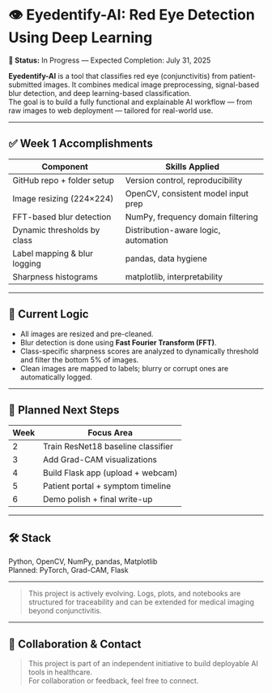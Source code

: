 # 👁️ Eyedentify-AI: Red Eye Detection Using Deep Learning  
**🚧 Status:** In Progress — Expected Completion: July 31, 2025

**Eyedentify-AI** is a tool that classifies red eye (conjunctivitis) from patient-submitted images. It combines medical image preprocessing, signal-based blur detection, and deep learning-based classification.  
The goal is to build a fully functional and explainable AI workflow — from raw images to web deployment — tailored for real-world use.

---

## ✅ Week 1 Accomplishments 

| Component                        | Skills Applied                      |
|----------------------------------|--------------------------------------|
| GitHub repo + folder setup       | Version control, reproducibility     |
| Image resizing (224×224)         | OpenCV, consistent model input prep  |
| FFT-based blur detection         | NumPy, frequency domain filtering    |
| Dynamic thresholds by class      | Distribution-aware logic, automation |
| Label mapping & blur logging     | pandas, data hygiene                 |
| Sharpness histograms             | matplotlib, interpretability         |

---

## 🧠 Current Logic

- All images are resized and pre-cleaned.
- Blur detection is done using **Fast Fourier Transform (FFT)**.
- Class-specific sharpness scores are analyzed to dynamically threshold and filter the bottom 5% of images.
- Clean images are mapped to labels; blurry or corrupt ones are automatically logged.

---

## 🔭 Planned Next Steps

| Week | Focus Area                            |
|------|----------------------------------------|
| 2    | Train ResNet18 baseline classifier     |
| 3    | Add Grad-CAM visualizations            |
| 4    | Build Flask app (upload + webcam)      |
| 5    | Patient portal + symptom timeline      |
| 6    | Demo polish + final write-up           |

---

## 🛠️ Stack

Python, OpenCV, NumPy, pandas, Matplotlib  
Planned: PyTorch, Grad-CAM, Flask

---

> This project is actively evolving. Logs, plots, and notebooks are structured for traceability and can be extended for medical imaging beyond conjunctivitis.

---

## 🤝 Collaboration & Contact
> This project is part of an independent initiative to build deployable AI tools in healthcare.  
> For collaboration or feedback, feel free to connect.